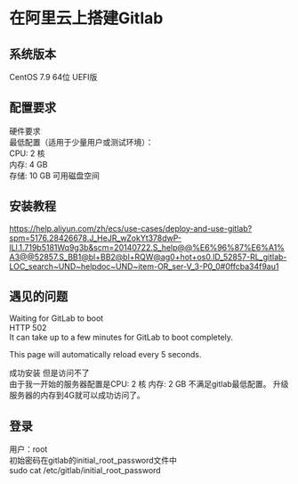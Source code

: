# 在阿里云上搭建Gitlab

## 系统版本
CentOS 7.9 64位 UEFI版

## 配置要求
硬件要求  
  最低配置（适用于少量用户或测试环境）：  
    CPU: 2 核  
    内存: 4 GB  
    存储: 10 GB 可用磁盘空间  

## 安装教程
https://help.aliyun.com/zh/ecs/use-cases/deploy-and-use-gitlab?spm=5176.28426678.J_HeJR_wZokYt378dwP-lLl.1.719b5181Wq9g3b&scm=20140722.S_help@@%E6%96%87%E6%A1%A3@@52857.S_BB1@bl+BB2@bl+RQW@ag0+hot+os0.ID_52857-RL_gitlab-LOC_search~UND~helpdoc~UND~item-OR_ser-V_3-P0_0#0ffcba34f9au1

## 遇见的问题
Waiting for GitLab to boot  
HTTP 502  
It can take up to a few minutes for GitLab to boot completely.  

This page will automatically reload every 5 seconds.  

成功安装 但是访问不了  
  由于我一开始的服务器配置是CPU: 2 核  内存: 2 GB 不满足gitlab最低配置。
  升级服务器的内存到4G就可以成功访问了。

## 登录
用户：root  
初始密码在gitlab的initial_root_password文件中  
  sudo cat /etc/gitlab/initial_root_password   

